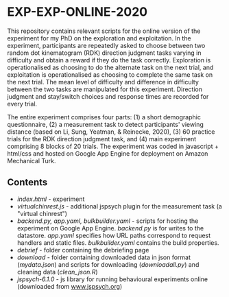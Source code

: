 # EXP-EXP-ONLINE-2020

This repository contains relevant scripts for the online version of the experiment for my PhD on the exploration and exploitation. In the experiment,
participants are repeatedly asked to choose between two random dot kinematogram (RDK) direction judgment tasks varying in difficulty and obtain a 
reward if they do the task correctly. Exploration is operationalised as choosing to do the alternate task on the next trial, and exploitation is 
operationalised as choosing to complete the same task on the next trial. The mean level of difficulty and difference in difficulty between the two tasks are 
manipulated for this experiment. Direction judgment and stay/switch choices and response times are recorded for every trial. 

The entire experiment comprises four parts: (1) a short demographic questionnaire, (2) a measurement task to detect participants' viewing distance 
(based on Li, Sung, Yeatman, & Reinecke, 2020), (3) 60 practice trials for the RDK direction judgment task, and (4) main experiment comprising 
8 blocks of 20 trials. The experiment was coded in javascript + html/css and hosted on Google App Engine for deployment on Amazon Mechanical Turk.  

## Contents
- *index.html* - experiment
- *virtualchinrest.js* - additional jspsych plugin for the measurement task (a "virtual chinrest")
- *backend.py, app.yaml, bulkbuilder.yaml* - scripts for hosting the experiment on Google App Engine. *backend.py* is for writes to the datastore. *app.yaml* 
specifies how URL paths correspond to request handlers and static files. *bulkbuilder.yaml* contains the build properties.
- *debrief* - folder containing the debriefing page
- *download* - folder containing downloaded data in json format (*mydata.json*) and scripts for downloading (*downloadall.py*) and cleaning data (*clean_json.R*)
- *jspsych-6.1.0* - js library for running behavioural experiments online (downloaded from www.jspsych.org)

